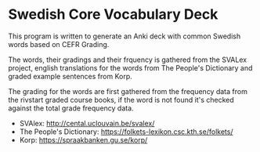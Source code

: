 # Swedish Core Vocabulary Deck

This program is written to generate an Anki deck with common Swedish words based on CEFR Grading.

The words, their gradings and their frquency is gathered from the SVALex project, english translations for the words from The People's Dictionary and graded example sentences from Korp. 

The grading for the words are first gathered from the frequency data from the rivstart graded course books, if the word is not found it's checked against the total grade frequency data.

- SVAlex: http://cental.uclouvain.be/svalex/
- The People's Dictionary: https://folkets-lexikon.csc.kth.se/folkets/
- Korp: https://spraakbanken.gu.se/korp/
